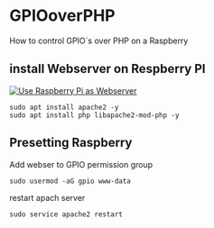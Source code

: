 # GPIOoverPHP
How to control GPIO´s over PHP on a Raspberry

## install Webserver on Respberry PI


[![Use Raspberry Pi as Webserver](http://img.youtube.com/vi/2Hr6uK9968g/0.jpg)](http://www.youtube.com/watch?v=2Hr6uK9968g "Use Raspberry Pi as Webserver")


```
sudo apt install apache2 -y
sudo apt install php libapache2-mod-php -y
```


## Presetting Raspberry 

Add webser to GPIO permission group

```
sudo usermod -aG gpio www-data
```

restart apach server

```
sudo service apache2 restart
```
